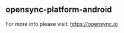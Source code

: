 opensync-platform-android
-------------------------

For more info please visit: https://opensync.io
